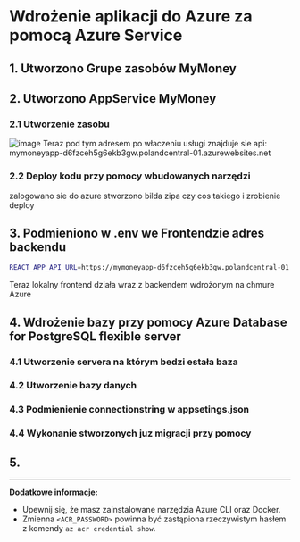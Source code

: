 # Wdrożenie aplikacji do Azure za pomocą Azure Service


## 1. Utworzono Grupe zasobów MyMoney



## 2. Utworzono AppService MyMoney
### 2.1 Utworzenie zasobu
![image](https://github.com/user-attachments/assets/98905f31-faf9-4070-ba5f-2cabb1825f2b)
Teraz pod tym adresem po właczeniu usługi znajduje sie api:
mymoneyapp-d6fzceh5g6ekb3gw.polandcentral-01.azurewebsites.net

### 2.2 Deploy kodu przy pomocy wbudowanych narzędzi
zalogowano sie do azure
stworzono bilda zipa czy cos takiego
i zrobienie deploy

## 3. Podmieniono w .env we Frontendzie adres backendu
```sh
REACT_APP_API_URL=https://mymoneyapp-d6fzceh5g6ekb3gw.polandcentral-01.azurewebsites.net/api
```
Teraz lokalny frontend działa wraz z backendem wdrożonym na chmure Azure
## 4. Wdrożenie bazy przy pomocy Azure Database for PostgreSQL flexible server
### 4.1 Utworzenie servera na którym bedzi estała baza
### 4.2 Utworzenie bazy danych
### 4.3 Podmienienie connectionstring w appsetings.json
### 4.4 Wykonanie stworzonych juz migracji przy pomocy 


## 5. 

---

**Dodatkowe informacje:**
- Upewnij się, że masz zainstalowane narzędzia Azure CLI oraz Docker.
- Zmienna `<ACR_PASSWORD>` powinna być zastąpiona rzeczywistym hasłem z komendy `az acr credential show`.
